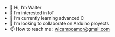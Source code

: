 - 👋 Hi, I’m Walter
- 👀 I’m interested in IoT
- 🌱 I’m currently learning advanced C
- 💞️ I’m looking to collaborate on  Arduino proyects
- 📫 How to reach me : wlcampoamor@gmail.com

<!---
WlCampoamor/WlCampoamor is a ✨ special ✨ repository because its `README.md` (this file) appears on your GitHub profile.
You can click the Preview link to take a look at your changes.
--->
